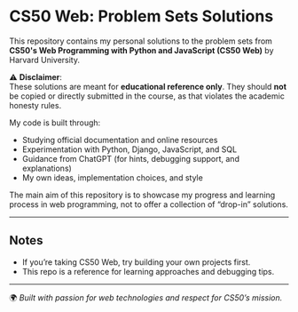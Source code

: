# CS50 Web: Problem Sets Solutions

This repository contains my personal solutions to the problem sets from **CS50's Web Programming with Python and JavaScript (CS50 Web)** by Harvard University.  

⚠️ **Disclaimer**:  
These solutions are meant for **educational reference only**. They should **not** be copied or directly submitted in the course, as that violates the academic honesty rules.  

My code is built through:  
- Studying official documentation and online resources  
- Experimentation with Python, Django, JavaScript, and SQL  
- Guidance from ChatGPT (for hints, debugging support, and explanations)  
- My own ideas, implementation choices, and style  

The main aim of this repository is to showcase my progress and learning process in web programming, not to offer a collection of “drop-in” solutions.  

---

## Notes
- If you’re taking CS50 Web, try building your own projects first.  
- This repo is a reference for learning approaches and debugging tips.  

---

🌍 *Built with passion for web technologies and respect for CS50’s mission.*
